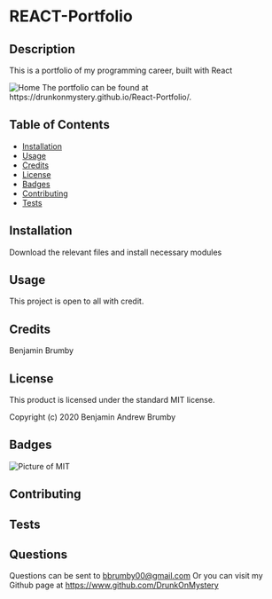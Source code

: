 
# REACT-Portfolio

## Description 

This is a portfolio of my programming career, built with React

<img src="https://hosting.photobucket.com/images/i/DrunkOnMystery/REACTPORTFOLIO.PNG?width=450&height=278&fit=bounds&crop=fill" alt="Home">
The portfolio can be found at https://drunkonmystery.github.io/React-Portfolio/.

## Table of Contents 

* [Installation](#installation)
* [Usage](#usage)
* [Credits](#credits)
* [License](#license)
* [Badges](#badges)
* [Contributing](#contributing)
* [Tests](#tests)


## Installation

Download the relevant files and install necessary modules


## Usage 

This project is open to all with credit.


## Credits

Benjamin Brumby


## License

This product is licensed under the standard MIT license.

Copyright (c) 2020 Benjamin Andrew Brumby


## Badges

![Picture of MIT](https://img.shields.io/badge/license-MIT-blue.svg)

## Contributing



## Tests



## Questions

Questions can be sent to bbrumby00@gmail.com
Or you can visit my Github page at https://www.github.com/DrunkOnMystery